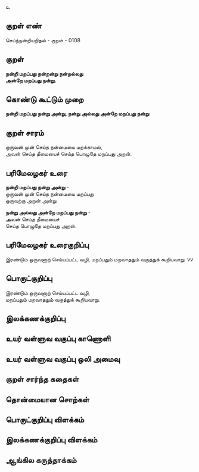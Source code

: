 உ

## குறள் எண் 

செய்ந்நன்றியறிதல் - குறள் - 0108  

## குறள் 

**நன்றி மறப்பது நன்றன்று நன்றல்லது  
அன்றே மறப்பது நன்று.** 

## கொண்டு கூட்டும் முறை

**நன்றி மறப்பது நன்று அன்று, நன்று அல்லது அன்றே மறப்பது நன்று**  

## குறள் சாரம் 

ஒருவன் முன் செய்த நன்மையை மறக்காமல்,  
அவன் செய்த தீமையைச் செய்த பொழுதே மறப்பது அறன்.  

## பரிமேலழகர் உரை

**நன்றி மறப்பது நன்று அன்று** -  
ஒருவன் முன் செய்த நன்மையை மறப்பது  
ஒருவற்கு அறன் அன்று  

**நன்று அல்லது அன்றே மறப்பது நன்று** -  
அவன் செய்த தீமையைச்  
செய்த பொழுதே மறப்பது அறன்.  

## பரிமேலழகர் உரைகுறிப்பு   

இரண்டும் ஒருவனாற் செய்யப்பட்ட வழி, மறப்பதும் மறவாததும் வகுத்துக் கூறியவாறு. vv

## பொருட்குறிப்பு 

இரண்டும் ஒருவனாற் செய்யப்பட்ட வழி,  
மறப்பதும் மறவாததும் வகுத்துக் கூறியவாறு.  

## இலக்கணக்குறிப்பு  


## உயர் வள்ளுவ வகுப்பு காணொளி


## உயர் வள்ளுவ வகுப்பு ஒலி அமைவு 

 
## குறள் சார்ந்த கதைகள் 


## தொன்மையான சொற்கள்


## பொருட்குறிப்பு விளக்கம்


## இலக்கணக்குறிப்பு விளக்கம்


## ஆங்கில கருத்தாக்கம் 


